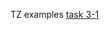 TZ examples
<a href="https://github.com/vladeismont/itstep_programming/tree/master/adukar/task3-1">task 3-1</a>